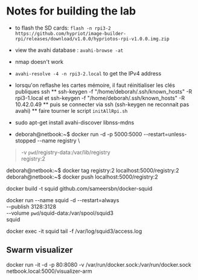 # Notes for building the lab

* to flash the SD cards: `flash -n rpi3-2 https://github.com/hypriot/image-builder-rpi/releases/download/v1.0.0/hypriotos-rpi-v1.0.0.img.zip`
* view the avahi database : `avahi-browse -at`
* nmap doesn't work
* `avahi-resolve -4 -n rpi3-2.local` to get the IPv4 address
* lorsqu'on reflashe les cartes mémoire, il faut réinitialiser les clés publiques ssh
** ssh-keygen -f "/home/deborah/.ssh/known_hosts" -R rpi3-1.local et ssh-keygen -f "/home/deborah/.ssh/known_hosts" -R 10.42.0.49
** puis se connecter via ssh (ssh-keygen ne reconnait pas avahi)
** faire tourner le script `initAllRpi.sh`
* sudo apt-get install avahi-discover libnss-mdns

* deborah@netbook:~$ docker run -d -p 5000:5000 --restart=unless-stopped --name registry \
> -v `pwd`/registry-data:/var/lib/registry \
> registry:2

deborah@netbook:~$ docker tag registry:2 localhost:5000/registry:2
deborah@netbook:~$ docker push localhost:5000/registry:2

docker build -t squid github.com/sameersbn/docker-squid

docker run --name squid -d --restart=always \
  --publish 3128:3128 \
  --volume `pwd`/squid-data:/var/spool/squid3 \
  squid

docker exec -it squid tail -f /var/log/squid3/access.log

## Swarm visualizer 

docker run -it -d -p 80:8080 -v /var/run/docker.sock:/var/run/docker.sock netbook.local:5000/visualizer-arm

